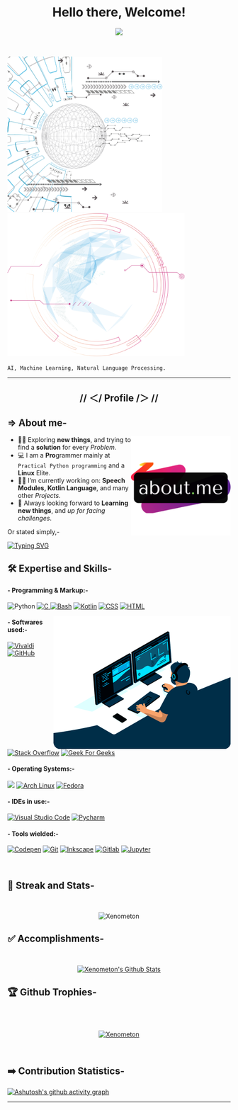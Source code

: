 <h1 align="center">Hello there, Welcome!</h1>
<p align="center">
  <a href="https://github.com/DenverCoder1/readme-typing-svg"><img src="https://readme-typing-svg.herokuapp.com?font=Jetbrains&color=04F71A&center=true&width=500&height=50&lines=This+is+Xenometon...;You+just+arrived+at+my+Github+profile.;Initiating+Zen+mode..."></a>
</p>
<br>

<p align="centre">

  <img align="centre" alt="Coding" width="350" src="https://raw.githubusercontent.com/Xenometon/Config-Files/b4fa858e8e88bef5b21e21001305c81c9706d295/pngegg%20(17).png"> 
 <img align="centre" alt="Coding" width="400" src="https://raw.githubusercontent.com/Xenometon/Config-Files/dbd28cc2c124b88e827a837fb5035252a2297aac/pngegg%20(9).png"> 
 

</p>

<p align="right"> 

`AI, Machine Learning, Natural Language Processing.`

</p>

 ----------------
## <p align="center">// ＜/ Profile /＞ //</p>

##   ⇒ **About me-**

<img align="right" alt="Coding" width="225" src="https://raw.githubusercontent.com/Xenometon/Config-Files/main/about-me%20(1)%20(1).png">

- :technologist: Exploring **new things**, and trying to find a **solution** for every _Problem._ 
- :computer: I am a **Pro**grammer mainly at `Practical Python programming` and a **Linux** Elite. 
- :student: I’m currently working on: **Speech Modules, Kotlin Language**, and many other *Projects*. 
- 🤖 Always looking forward to  **Learning new things**, and _up for facing challenges_. 
<p align="left">
Or stated simply,-
</p>
<p align ="left">
<a href="https://git.io/typing-svg"><img src="https://readme-typing-svg.herokuapp.com?font=Jetbrains&duration=4000&color=00B8F7&width=350&height=30&lines=Student;Technophile;Software+Analyst;Computer+Science+Enthusiast" alt="Typing SVG" /></a>
</p>

## 🛠️ Expertise and Skills-

#### - Programming & Markup:-
 <p align="left"> 
    <img alt="Python" src="https://img.shields.io/badge/Python%20-%2314354C.svg?style=metallic&logo=python&logoColor=white">
  </a>
  <a href="https://www.cprogramming.com/" target="_blank"> 
    <img alt="C" src="https://img.shields.io/badge/C%20-%232370ED.svg?style=metallic&logo=c&logoColor=white">
    <a href="https://github.com/search?q=user%3ADenverCoder1+language%3Abash"><img alt="Bash" src="https://img.shields.io/badge/Bash-121011.svg?logo=gnu-bash&logoColor=white"></a>
    <a href="https://github.com/search?q=user%3ADenverCoder1+language%3Akotlin"><img alt="Kotlin" src="https://img.shields.io/badge/Kotlin-800080.svg?logo=Kotlin&logoColor=white"></a>
    <a href="https://github.com/search?q=user%3ADenverCoder1+language%3Acss"><img alt="CSS" src="https://img.shields.io/badge/CSS-1572B6.svg?logo=css3&logoColor=white"></a>
    <a href="https://github.com/search?q=user%3ADenverCoder1+language%3Ahtml"><img alt="HTML" src="https://img.shields.io/badge/HTML-E34F26.svg?logo=html5&logoColor=white"></a>
</p>

<img align="right" alt="Coding" width="400" src="https://raw.githubusercontent.com/Xenometon/Config-Files/main/Gif%20profile.gif">

 #### - Softwares used:-
 
<p align="left">
     <a href="#"><img alt="Vivaldi" src="https://img.shields.io/badge/Vivaldi-FF0000.svg?logo=vivaldi&logoColor=white"></a>
    <a href="#"><img alt="GitHub" src="https://img.shields.io/badge/github-%23181717.svg?style=metallic&logo=github&logoColor=white"></a>
    <a href="#"><img alt="Stack Overflow" src="https://img.shields.io/badge/-Stack%20Overflow-FE7A16?style=metallic&logo=stack-overflow&logoColor=white"></a>
    <a href="#"><img alt="Geek For Geeks" src="https://img.shields.io/badge/GeeksforGeeks-%230F9D58.svg?style=metallic&logo=geeksforgeeks&logoColor=white"></a>
</p>

#### - Operating Systems:-
 
<p align="left">
    <a href="#"><img src="https://img.shields.io/badge/Zorin-0000FF?style=metallic&logo=zorin&logoColor=black"></a>
    <a href="#"><img alt="Arch Linux" src="https://img.shields.io/badge/Arch-1793D1.svg?logo=arch-linux&logoColor=white"></a>
   <a href="#"><img alt="Fedora" src="https://img.shields.io/badge/Fedora-0000FF.svg?style=metallic&logo=fedora&logoColor=white"></a>
</p>

 #### - IDEs in use:-
 
<p align="left">
    <a href="#"><img alt="Visual Studio Code" src="https://img.shields.io/badge/Visual%20Studio%20Code-0078d7.svg?style=metallic&logo=visual-studio-code&logoColor=white"></a>
    <a href="#"><img alt="Pycharm" src="https://img.shields.io/badge/Pycharm-32CD32.svg?style=metallic&logo=pycharm&logoColor=white"></a>
</p>

#### - Tools wielded:-

<p align="left">
  <a href="#"><img alt="Codepen" src="https://img.shields.io/badge/Codepen-000000.svg?logo=codepen&logoColor=white"></a>
  <a href="#"><img alt="Git" src="https://img.shields.io/badge/Git-F05033.svg?logo=git&logoColor=white"></a>
  <a href="#"><img alt="Inkscape" src="https://img.shields.io/badge/Inkscape-000000?logo=Inkscape&logoColor=white"></a>
  <a href="#"><img alt="Gitlab" src="https://img.shields.io/badge/Gitlab-FFFF00?logo=Gitlab&logoColor=white"></a>
  <a href="#"><img alt="Jupyter" src="https://img.shields.io/badge/Jupyter-F37626.svg?logo=Jupyter&logoColor=white"></a>
</p>

<br>

### <h2>🔰 Streak and Stats-</h2>

<br> 

<p align="center">
 <p align="center"><img src="https://github-readme-streak-stats.herokuapp.com/?user=Xenometon&theme=dark&background=000000" alt="Xenometon" /></p>
 
 ### <h2>✅ Accomplishments-</h2>
 
 <br>
 
 <p align="center">
    <a href="https://github.com/anuraghazra/github-readme-stats"><img alt="Xenometon's Github Stats" src="https://github-readme-stats.vercel.app/api?username=Xenometon&show_icons=true&theme=highcontrast" height="192px"/></a></p>

 ### <h2>🏆 Github Trophies-</h2>
 
 <br>
 <br>

<p align="center"> <a href="https://github.com/ryo-ma/github-profile-trophy"><img src="https://github-profile-trophy.vercel.app/?username=Xenometon&theme=onestar&margin-w=10" alt="Xenometon" /></a> </p>
<br>

### <h2>**➡️ Contribution Statistics-**</h2>

[![Ashutosh's github activity graph](https://activity-graph.herokuapp.com/graph?username=Xenometon&theme=react-dark&bg_color=000000&radius=2)](https://github.com/ashutosh00710/github-readme-activity-graph)
 
---------

<!---
Xenometon/Xenometon is a ✨ special ✨ repository because its `README.md` (this file) appears on your GitHub profile.
You can click the Preview link to take a look at your changes.
--->

